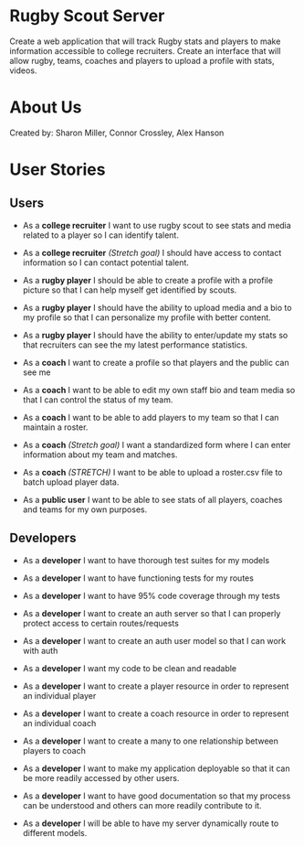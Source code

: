 # Rugby Scout Server
Create a web application that will track Rugby stats and players to make information accessible to college recruiters. Create an interface that will allow rugby, teams, coaches and players to upload a profile with stats, videos. 

# About Us
Created by: Sharon Miller, Connor Crossley, Alex Hanson



# User Stories

## Users
- As a **college recruiter** I want to use rugby scout to see stats and media related to a player so I can identify talent.

- As a **college recruiter** _(Stretch goal)_ I should have access to contact information so I can contact potential talent.

- As a **rugby player** I should be able to create a profile with a profile picture so that I can help myself get identified by scouts.

- As a **rugby player** I should have the ability to upload media and a bio to my profile so that I can personalize my profile with better content. 

- As a **rugby player** I should have the ability to enter/update my stats so that recruiters can see the my latest performance statistics. 

- As a **coach** I want to create a profile so that players and the public can see me

- As a **coach** I want to be able to edit my own staff bio and team media so that I can control the status of my team.

- As a **coach** I want to be able to add players to my team so that I can maintain a roster.

- As a **coach** _(Stretch goal)_ I want a standardized form where I can enter information about my team and matches.

- As a **coach** _(STRETCH)_ I want to be able to upload a roster.csv file to batch upload player data.

- As a **public user** I want to be able to see stats of all players, coaches and teams for my own purposes.

## Developers

- As a **developer** I want to have thorough test suites for my models

- As a **developer** I want to have functioning tests for my routes

- As a **developer** I want to have 95% code coverage through my tests 

- As a **developer** I want to create an auth server so that I can properly protect access to certain routes/requests

- As a **developer** I want to create an auth user model so that I can work with auth

- As a **developer** I want my code to be clean and readable

- As a **developer** I want to create a player resource in order to represent an individual player

- As a **developer** I want to create a coach resource in order to represent an individual coach

- As a **developer** I want to create a many to one relationship between players to coach

- As a **developer** I want to make my application deployable so that it can be more readily accessed by other users.

- As a **developer** I want to have good documentation so that my process can be understood and others can more readily contribute to it.

- As a **developer** I will be able to have my server dynamically route to different models.

